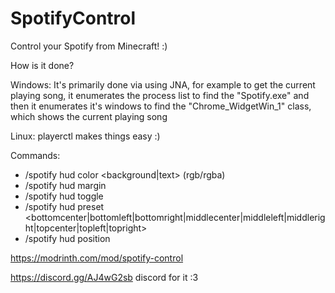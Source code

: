 # SpotifyControl
 Control your Spotify from Minecraft! :)

How is it done? 

Windows: It's primarily done via using JNA, for example to get the current playing song, it enumerates the process list to find the "Spotify.exe" and then it enumerates it's windows to find the "Chrome_WidgetWin_1" class, which shows the current playing song

Linux: playerctl makes things easy :)

Commands:
- /spotify hud color <background|text> (rgb/rgba)
- /spotify hud margin <pixels>
- /spotify hud toggle
- /spotify hud preset <bottomcenter|bottomleft|bottomright|middlecenter|middleleft|middleright|topcenter|topleft|topright> 
- /spotify hud position <x> <y>

https://modrinth.com/mod/spotify-control

https://discord.gg/AJ4wG2sb discord for it :3
